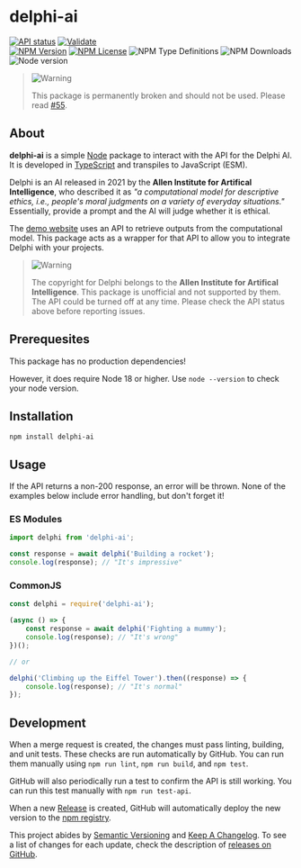 # delphi-ai

[![API status](https://img.shields.io/github/actions/workflow/status/JstnMcBrd/delphi-ai/api.yml?logo=github&label=API%20status)](https://github.com/JstnMcBrd/delphi-ai/actions/workflows/api.yml)
[![Validate](https://img.shields.io/github/actions/workflow/status/JstnMcBrd/delphi-ai/validate.yml?logo=github&label=Validate)](https://github.com/JstnMcBrd/delphi-ai/actions/workflows/validate.yml)
<br />
[![NPM Version](https://img.shields.io/npm/v/delphi-ai)](https://www.npmjs.com/package/delphi-ai)
[![NPM License](https://img.shields.io/npm/l/delphi-ai)](./LICENSE)
![NPM Type Definitions](https://img.shields.io/npm/types/delphi-ai)
![NPM Downloads](https://img.shields.io/npm/dt/delphi-ai)
<br />
![Node version](https://img.shields.io/node/v/delphi-ai)

> <img alt="Warning" src="https://raw.githubusercontent.com/Mqxx/GitHub-Markdown/main/blockquotes/badge/dark-theme/error.svg"> 
>
> This package is permanently broken and should not be used. Please read [#55](https://github.com/JstnMcBrd/delphi-ai/issues/55).

## About

**delphi-ai** is a simple [Node](https://nodejs.org/) package to interact with the API for the Delphi AI. It is developed in [TypeScript](https://www.typescriptlang.org/) and transpiles to JavaScript (ESM).

Delphi is an AI released in 2021 by the **Allen Institute for Artifical Intelligence**, who described it as *"a computational model for descriptive ethics, i.e., people's moral judgments on a variety of everyday situations."* Essentially, provide a prompt and the AI will judge whether it is ethical.

The [demo website](https://delphi.allenai.org/) uses an API to retrieve outputs from the computational model. This package acts as a wrapper for that API to allow you to integrate Delphi with your projects.

> <img alt="Warning" src="https://raw.githubusercontent.com/Mqxx/GitHub-Markdown/main/blockquotes/badge/dark-theme/warning.svg">
>
> The copyright for Delphi belongs to the **Allen Institute for Artifical Intelligence**. This package is unofficial and not supported by them. The API could be turned off at any time. Please check the API status above before reporting issues.

## Prerequesites

This package has no production dependencies!

However, it does require Node 18 or higher. Use `node --version` to check your node version.

## Installation

`npm install delphi-ai`

## Usage

If the API returns a non-200 response, an error will be thrown.
None of the examples below include error handling, but don't forget it!

### ES Modules

```js
import delphi from 'delphi-ai';

const response = await delphi('Building a rocket');
console.log(response); // "It's impressive"
```

### CommonJS

```js
const delphi = require('delphi-ai');

(async () => {
	const response = await delphi('Fighting a mummy');
	console.log(response); // "It's wrong"
})();

// or

delphi('Climbing up the Eiffel Tower').then((response) => {
	console.log(response); // "It's normal"
});
```

## Development

When a merge request is created, the changes must pass linting, building, and unit tests. These checks are run automatically by GitHub. You can run them manually using `npm run lint`, `npm run build`, and `npm test`.

GitHub will also periodically run a test to confirm the API is still working. You can run this test manually with `npm run test-api`.

When a new [Release](https://github.com/JstnMcBrd/delphi-ai/releases) is created, GitHub will automatically deploy the new version to the [npm registry](https://npmjs.com/package/delphi-ai).

This project abides by [Semantic Versioning](https://semver.org/) and [Keep A Changelog](https://keepachangelog.com/). To see a list of changes for each update, check the description of [releases on GitHub](https://github.com/JstnMcBrd/delphi-ai/releases).
